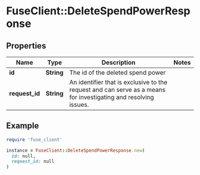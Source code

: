 # FuseClient::DeleteSpendPowerResponse

## Properties

| Name | Type | Description | Notes |
| ---- | ---- | ----------- | ----- |
| **id** | **String** | The id of the deleted spend power |  |
| **request_id** | **String** | An identifier that is exclusive to the request and can serve as a means for investigating and resolving issues. |  |

## Example

```ruby
require 'fuse_client'

instance = FuseClient::DeleteSpendPowerResponse.new(
  id: null,
  request_id: null
)
```


